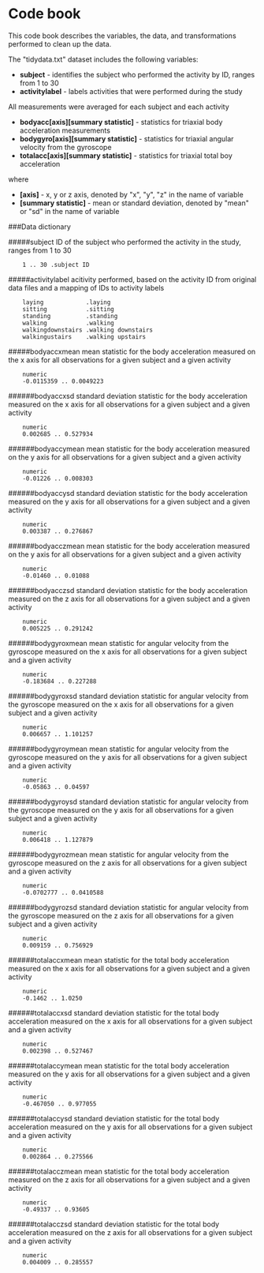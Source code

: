 Code book 
========================================================

This code book describes the variables, the data, and transformations performed to clean up the data.

The "tidydata.txt" dataset includes the following variables:

- **subject** - identifies the subject who performed the activity by ID, ranges from 1 to 30 
- **activitylabel** - labels activities that were performed during the study

All measurements were averaged for each subject and each activity 

- **bodyacc[axis][summary statistic]** - statistics for triaxial body acceleration measurements 
- **bodygyro[axis][summary statistic]** - statistics for triaxial angular velocity from the gyroscope 
- **totalacc[axis][summary statistic]** - statistics for triaxial total boy acceleration 

where

- **[axis]** - x, y or z axis, denoted by "x", "y", "z" in the name of variable 
- **[summary statistic]** - mean or standard deviation, denoted by "mean" or "sd" in the name of variable

###Data dictionary

#####subject
  ID of the subject who performed the activity in the study, ranges from 1 to 30
```
    1 .. 30 .subject ID
```    
#####activitylabel
acitivity performed, based on the activity ID from original data files and a mapping of IDs to activity labels   
```
    laying            .laying
    sitting           .sitting
    standing          .standing
    walking           .walking
    walkingdownstairs .walking downstairs
    walkingustairs    .walking upstairs
```
#####bodyaccxmean
mean statistic for the body acceleration measured on the x axis for all observations for a given subject and a given activity
``` 
    numeric
    -0.0115359 .. 0.0049223
```
######bodyaccxsd
standard deviation statistic for the body acceleration measured on the x axis for all observations for a given subject and a given activity
```
    numeric
    0.002685 .. 0.527934
```
######bodyaccymean
mean statistic for the body acceleration measured on the y axis for all observations for a given subject and a given activity
```
    numeric
    -0.01226 .. 0.008303
```
######bodyaccysd
standard deviation statistic for the body acceleration measured on the y axis for all observations for a given subject and a given activity
```
    numeric
    0.003387 .. 0.276867
```
######bodyacczmean
mean statistic for the body acceleration measured on the y axis for all observations for a given subject and a given activity
```
    numeric
    -0.01460 .. 0.01088
```
######bodyacczsd
standard deviation statistic for the body acceleration measured on the z axis for all observations for a given subject and a given activity
```
    numeric
    0.005225 .. 0.291242
```  
######bodygyroxmean
  mean statistic for angular velocity from the gyroscope measured on the x axis for all observations for a given subject and a given activity
```
    numeric
    -0.183684 .. 0.227288
```    
######bodygyroxsd
  standard deviation statistic for angular velocity from the gyroscope measured on the x axis for all observations for a given subject and a given activity
```
    numeric
    0.006657 .. 1.101257
```
######bodygyroymean
  mean statistic for angular velocity from the gyroscope measured on the y axis for all observations for a given subject and a given activity
```
    numeric
    -0.05863 .. 0.04597
```
######bodygyroysd
  standard deviation statistic for angular velocity from the gyroscope measured on the y axis for all observations for a given subject and a given activity
```
    numeric
    0.006418 .. 1.127879
```
######bodygyrozmean
  mean statistic for angular velocity from the gyroscope measured on the z axis for all observations for a given subject and a given activity
```
    numeric
    -0.0702777 .. 0.0410588 
```
######bodygyrozsd
  standard deviation statistic for angular velocity from the gyroscope measured on the z axis for all observations for a given subject and a given activity
```
    numeric
    0.009159 .. 0.756929
```
######totalaccxmean
  mean statistic for the total body acceleration measured on the x axis for all observations for a given subject and a given activity
```
    numeric
    -0.1462 .. 1.0250
```
######totalaccxsd
  standard deviation statistic for the total body acceleration measured on the x axis for all observations for a given subject and a given activity
```
    numeric
    0.002398 .. 0.527467
```
######totalaccymean
  mean statistic for the total body acceleration measured on the y axis for all observations for a given subject and a given activity
```
    numeric
    -0.467050 .. 0.977055
```
######totalaccysd
  standard deviation statistic for the total body acceleration measured on the y axis for all observations for a given subject and a given activity
```
    numeric
    0.002864 .. 0.275566
```
######totalacczmean
  mean statistic for the total body acceleration measured on the z axis for all observations for a given subject and a given activity
```
    numeric
    -0.49337 .. 0.93605
```
######totalacczsd
  standard deviation statistic for the total body acceleration measured on the z axis for all observations for a given subject and a given activity
```
    numeric
    0.004009 .. 0.285557
```